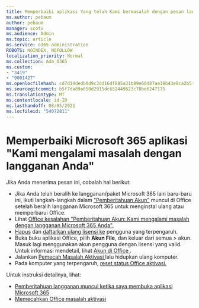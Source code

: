 ```yaml
---
title: Memperbaiki aplikasi Yang telah Kami bermasalah dengan pesan langganan Anda
ms.author: pebaum
author: pebaum
manager: scotv
ms.audience: Admin
ms.topic: article
ms.service: o365-administration
ROBOTS: NOINDEX, NOFOLLOW
localization_priority: Normal
ms.collection: Adm_O365
ms.custom:
- "3419"
- "9001427"
ms.openlocfilehash: cd7d14dedb0d9c3dd16df885a31b99e60d87aa19b43e8ca2b5f46e6ce7b5e035
ms.sourcegitcommit: b5f7da89a650d2915dc652449623c78be6247175
ms.translationtype: MT
ms.contentlocale: id-ID
ms.lasthandoff: 08/05/2021
ms.locfileid: "54072811"
---
```

# <a name="fixing-the-microsoft-365-apps-weve-run-into-a-problem-with-your-subscription-message"></a>Memperbaiki Microsoft 365 aplikasi "Kami mengalami masalah dengan langganan Anda"

Jika Anda menerima pesan ini, cobalah hal berikut:

- Jika Anda telah beralih ke langganan/paket Microsoft 365 lain baru-baru ini, ikuti langkah-langkah dalam ["Pemberitahuan Akun"](https://support.office.com/article/account-notice-appears-in-office-after-switching-office-365-plans-857dc33a-1efc-4ce7-ac3f-ef616314e27d) muncul di Office setelah beralih langganan Microsoft 365 untuk menginstal ulang atau memperbarui Office.
- Lihat [Office kesalahan "Pemberitahuan Akun: Kami mengalami masalah dengan langganan Microsoft 365 Anda".](https://support.office.com/article/office-error-account-notice-we-ve-run-into-a-problem-with-your-office-365-subscription-17f71ecb-f53c-4f3d-ae18-7230ca1594c1) 
- [Hapus](https://docs.microsoft.com/microsoft-365/admin/manage/remove-licenses-from-users) dan [daftarkan ulang lisensi ke](https://docs.microsoft.com/microsoft-365/admin/manage/assign-licenses-to-users) pengguna yang terpengaruh.
- Buka buku aplikasi Office, pilih **Akun File**, dan keluar dari semua  >  akun. Masuk lagi menggunakan akun pengguna dengan lisensi yang valid. Untuk informasi mendetail, lihat [ Akun di Office ](https://support.office.com/article/628ea040-f265-49de-b986-be09c3ebf8a9).
- Jalankan [ Pemecah Masalah Aktivasi ](https://aka.ms/SARA-OfficeActivation-Alchemy) lalu hidupkan ulang komputer.
- Pada komputer yang terpengaruh, [reset status Office aktivasi.](https://docs.microsoft.com/office365/troubleshoot/activation/reset-office-365-proplus-activation-state)

Untuk instruksi detailnya, lihat:
- [Pemberitahuan langganan muncul ketika saya membuka aplikasi Microsoft 365](https://support.office.com/article/4cabe32c-f594-4c0e-9191-3d3ade10cceb)
- [Memecahkan Office masalah aktivasi](https://support.office.com/article/0d23d3c0-c19c-4b2f-9845-5344fedc4380)